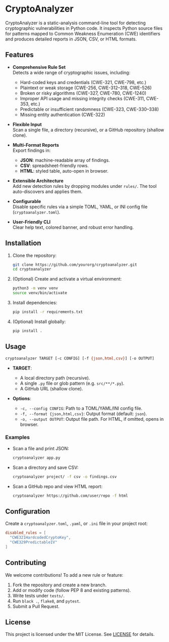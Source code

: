 # CryptoAnalyzer

CryptoAnalyzer is a static-analysis command-line tool for detecting cryptographic vulnerabilities in Python code. It inspects Python source files for patterns mapped to Common Weakness Enumeration (CWE) identifiers and produces detailed reports in JSON, CSV, or HTML formats.

## Features

- **Comprehensive Rule Set**  
  Detects a wide range of cryptographic issues, including:
  - Hard-coded keys and credentials (CWE-321, CWE-798, etc.)
  - Plaintext or weak storage (CWE-256, CWE-312–318, CWE-526)
  - Broken or risky algorithms (CWE-327, CWE-780, CWE-1240)
  - Improper API usage and missing integrity checks (CWE-311, CWE-353, etc.)
  - Predictable or insufficient randomness (CWE-323, CWE-330–338)
  - Missing entity authentication (CWE-322)

- **Flexible Input**  
  Scan a single file, a directory (recursive), or a GitHub repository (shallow clone).

- **Multi-Format Reports**  
  Export findings in:
  - **JSON**: machine-readable array of findings.
  - **CSV**: spreadsheet-friendly rows.
  - **HTML**: styled table, auto-open in browser.

- **Extensible Architecture**  
  Add new detection rules by dropping modules under `rules/`. The tool auto-discovers and applies them.

- **Configurable**  
  Disable specific rules via a simple TOML, YAML, or INI config file (`cryptoanalyzer.toml`).

- **User-Friendly CLI**  
  Clear help text, colored banner, and robust error handling.

## Installation

1. Clone the repository:
   ```bash
   git clone https://github.com/yourorg/cryptoanalyzer.git
   cd cryptoanalyzer
   ```

2. (Optional) Create and activate a virtual environment:
   ```bash
   python3 -m venv venv
   source venv/bin/activate
   ```

3. Install dependencies:
   ```bash
   pip install -r requirements.txt
   ```

4. (Optional) Install globally:
   ```bash
   pip install .
   ```

## Usage

```bash
cryptoanalyzer TARGET [-c CONFIG] [-f {json,html,csv}] [-o OUTPUT]
```

- **TARGET**:  
  - A local directory path (recursive).  
  - A single `.py` file or glob pattern (e.g. `src/**/*.py`).  
  - A GitHub URL (shallow clone).

- **Options**:
  - `-c, --config CONFIG`: Path to a TOML/YAML/INI config file.
  - `-f, --format {json,html,csv}`: Output format (default: `json`).
  - `-o, --output OUTPUT`: Output file path. For HTML, if omitted, opens in browser.

### Examples

- Scan a file and print JSON:
  ```bash
  cryptoanalyzer app.py
  ```

- Scan a directory and save CSV:
  ```bash
  cryptoanalyzer project/ -f csv -o findings.csv
  ```

- Scan a GitHub repo and view HTML report:
  ```bash
  cryptoanalyzer https://github.com/user/repo -f html
  ```

## Configuration

Create a `cryptoanalyzer.toml`, `.yaml`, or `.ini` file in your project root:

```toml
disabled_rules = [
  "CWE321HardcodedCryptoKey",
  "CWE329PredictableIV"
]
```

## Contributing

We welcome contributions! To add a new rule or feature:

1. Fork the repository and create a new branch.
2. Add or modify code (follow PEP 8 and existing patterns).
3. Write tests under `tests/`.
4. Run `black .`, `flake8`, and `pytest`.
5. Submit a Pull Request.

## License

This project is licensed under the MIT License. See [LICENSE](LICENSE) for details.